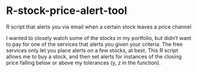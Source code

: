 # R-stock-price-alert-tool
R script that alerts you via email when a certain stock leaves a price channel

I wanted to closely watch some of the stocks in my portfolio, but didn't want to pay for one of the services that alerts you given your criteria. The free services only let you place alerts on a few stocks, at best. This R script allows me to buy a stock, and then set alerts for instances of the closing price falling below or above my tolerances (y, z in the function).
